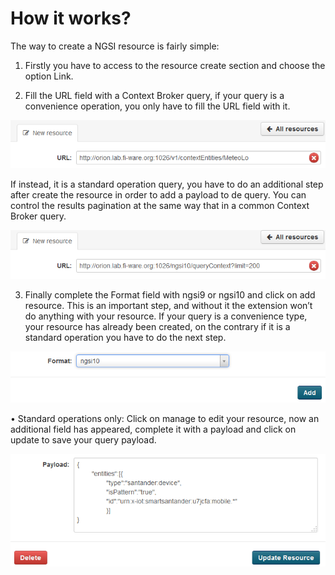 How it works?
=====================

The way to create a NGSI resource is fairly simple:
1.	Firstly you have to access to the resource create section and choose the option Link.

2.	Fill the URL field with a Context Broker query, if your query is a convenience operation, you only have to fill the URL field with it.

![image1](/ckanext/ngsipreview/instructions/img1.png?raw=true)	

If instead, it is a standard operation query, you have to do an additional step after create the resource in order to add a payload to de query. You can control the results pagination at the same way that in a common Context Broker query.





![image2](/ckanext/ngsipreview/instructions/img2.png?raw=true)

3.	Finally complete the Format field with ngsi9 or ngsi10 and click on add resource. This is an important step, and without it the extension won’t do anything with your resource. If your query is a convenience type, your resource has already been created, on the contrary if it is a standard operation you have to do the next step.

![image3](/ckanext/ngsipreview/instructions/img3.png?raw=true)

•	Standard operations only: Click on manage to edit your resource, now an additional field has appeared, complete it with a payload and click on update to save your query payload.

![image4](/ckanext/ngsipreview/instructions/img4.png?raw=true)
